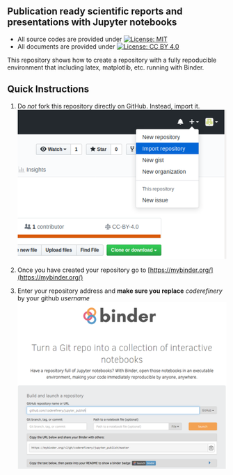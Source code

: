 ## Publication ready scientific reports and presentations with Jupyter notebooks


- All source codes are provided under [![License: MIT](https://img.shields.io/badge/License-MIT-yellow.svg)](https://opensource.org/licenses/MIT)
- All documents are provided under 
[![License: CC BY 4.0](https://img.shields.io/badge/License-CC%20BY%204.0-lightgrey.svg)](https://creativecommons.org/licenses/by/4.0/)


This repository shows how to create a repository with a fully repoducible environment that including latex, matplotlib, etc. running with Binder. 


## Quick Instructions

1.  Do *not* fork this repository directly on GitHub.
    Instead, import it.
    ![Import repository](img/import_repo.png)

2.  Once you have created your repository go to [https://mybinder.org/](https://mybinder.org/)

3.  Enter your repository address and **make sure you replace** *coderefinery* by your github *username*
    ![Import repository in Binder](img/coderefinery_binder.png)
